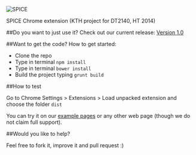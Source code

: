![SPICE](https://github.com/arthurcamara1/spice/blob/master/test/assets/img/icon-spice.png)

SPICE Chrome extension (KTH project for DT2140, HT 2014)

##Do you want to just use it?
Check out our current release: [Version 1.0](https://github.com/arthurcamara1/spice/releases/tag/v0.1)

##Want to get the code? How to get started:

* Clone the repo
* Type in terminal `npm install`
* Type in terminal `bower install`
* Build the project typing `grunt build`

##How to test

Go to Chrome Settings > Extensions > Load unpacked extension
and choose the folder `dist`

You can try it on our [example pages](http://www.csc.kth.se/~acvds/spice/) or any other web page (though we do not claim full support).

##Would you like to help?

Feel free to fork it, improve it and pull request :)
